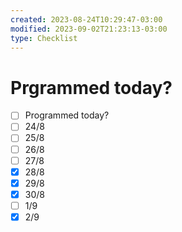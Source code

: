 ```yaml
---
created: 2023-08-24T10:29:47-03:00
modified: 2023-09-02T21:23:13-03:00
type: Checklist
---
```


# Prgrammed today?

- [ ] Programmed today?
- [ ] 24/8
- [ ] 25/8
- [ ] 26/8
- [ ] 27/8
- [x] 28/8
- [x] 29/8
- [x] 30/8
- [ ] 1/9
- [x] 2/9
